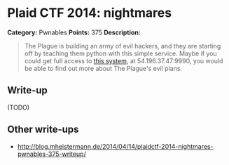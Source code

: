# Plaid CTF 2014: __nightmares__

**Category:** Pwnables
**Points:** 375
**Description:**

> The Plague is building an army of evil hackers, and they are starting off by teaching them python with this simple service. Maybe if you could get full access to [this system](__nightmares__-0873934805b8f0c0c38eeae6db5fc1e8.tar.bz2), at 54.196.37.47:9990, you would be able to find out more about The Plague's evil plans.

## Write-up

(TODO)

## Other write-ups

* http://blog.mheistermann.de/2014/04/14/plaidctf-2014-nightmares-pwnables-375-writeup/

